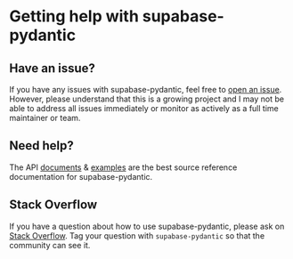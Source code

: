# Getting help with supabase-pydantic

## Have an issue?

If you have any issues with supabase-pydantic, feel free to [open an issue](https://github.com/kmbhm1/supabase-pydantic/issues/new/choose). However, please understand that this is a growing project and I may not be able to address all issues immediately or monitor as actively as a full time maintainer or team.

## Need help?

The API [documents](../api/cli.md) & [examples](../examples/setup-fastapi.md) are the best source reference documentation for supabase-pydantic.

## Stack Overflow

If you have a question about how to use supabase-pydantic, please ask on [Stack Overflow](https://stackoverflow.com/questions/tagged/supabase-pydantic). Tag your question with `supabase-pydantic` so that the community can see it.